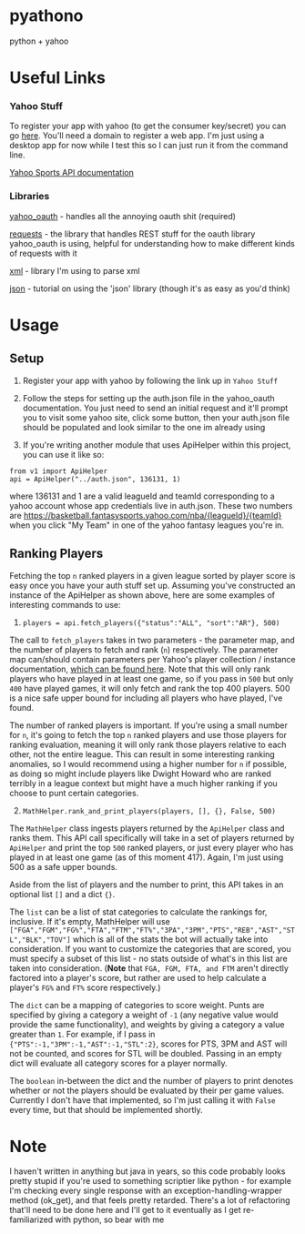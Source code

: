 # pyathono
python + yahoo

# Useful Links

### Yahoo Stuff

To register your app with yahoo (to get the consumer key/secret) you can go [here](https://developer.yahoo.com/apps/create/). You'll need a domain to register a web app. I'm just using a desktop app for now while I test this so I can just run it from the command line.

[Yahoo Sports API documentation](https://developer.yahoo.com/fantasysports/guide/GettingStarted.html)

### Libraries

[yahoo_oauth](https://pypi.org/project/yahoo_oauth/) - handles all the annoying oauth shit (required)

[requests](http://docs.python-requests.org/en/master/user/advanced/) - the library that handles REST stuff for the oauth library yahoo_oauth is using, helpful for understanding how to make different kinds of requests with it

[xml](https://docs.python.org/2/library/xml.etree.elementtree.html) - library I'm using to parse xml

[json](https://dzone.com/articles/python-reading-json-file) - tutorial on using the 'json' library (though it's as easy as you'd think)

# Usage

## Setup

1) Register your app with yahoo by following the link up in `Yahoo Stuff`

2) Follow the steps for setting up the auth.json file in the yahoo_oauth documentation. You just need to send an initial request and it'll prompt you to visit some yahoo site, click some button, then your auth.json file should be populated and look similar to the one im already using

3) If you're writing another module that uses ApiHelper within this project, you can use it like so:

```
from v1 import ApiHelper
api = ApiHelper("../auth.json", 136131, 1)
```

where 136131 and 1 are a valid leagueId and teamId corresponding to a yahoo account whose app credentials live in auth.json. These two numbers are https://basketball.fantasysports.yahoo.com/nba/{leagueId}/{teamId} when you click "My Team" in one of the yahoo fantasy leagues you're in.

## Ranking Players

Fetching the top `n` ranked players in a given league sorted by player score is easy once you have your auth stuff set up. Assuming you've constructed an instance of the ApiHelper as shown above, here are some examples of interesting commands to use:

1) `players = api.fetch_players({"status":"ALL", "sort":"AR"}, 500)`

The call to `fetch_players` takes in two parameters - the parameter map, and the number of players to fetch and rank (`n`) respectively. 
The parameter map can/should contain parameters per Yahoo's player collection / instance documentation, [which can be found here](https://developer.yahoo.com/fantasysports/guide/players-collection.html). Note that this will only rank players who have played in at least one game, so if you pass in `500` but only  `400` have played games, it will only fetch and rank the top 400 players. 500 is a nice safe upper bound for including all players who have played, I've found.

The number of ranked players is important. If you're using a small number for `n`, it's going to fetch the top `n` ranked players and use those players for ranking evaluation, meaning it will only rank those players relative to each other, not the entire league. This can result in some interesting ranking anomalies, so I would recommend using a higher number for `n` if possible, as doing so might include players like Dwight Howard who are ranked terribly in a league context but might have a much higher ranking if you choose to punt certain categories.

2) `MathHelper.rank_and_print_players(players, [], {}, False, 500)`

The `MathHelper` class ingests players returned by the `ApiHelper` class and ranks them. This API call specifically will take in a set of players returned by `ApiHelper` and print the top `500` ranked players, or just every player who has played in at least one game (as of this moment 417). Again, I'm just using 500 as a safe upper bounds.

Aside from the list of players and the number to print, this API takes in an optional list `[]` and a dict `{}`.

The `list` can be a list of stat categories to calculate the rankings for, inclusive. If it's empty, MathHelper will use `["FGA","FGM","FG%","FTA","FTM","FT%","3PA","3PM","PTS","REB","AST","STL","BLK","TOV"]` which is all of the stats the bot will actually take into consideration. If you want to customize the categories that are scored, you must specify a subset of this list - no stats outside of what's in this list are taken into consideration. (**Note** that `FGA, FGM, FTA, and FTM` aren't directly factored into a player's score, but rather are used to help calculate a player's `FG%` and `FT%` score respectively.)

The `dict` can be a mapping of categories to score weight. Punts are specified by giving a category a weight of `-1` (any negative value would provide the same functionality), and weights by giving a category a value greater than `1`. For example, if I pass in `{"PTS":-1,"3PM":-1,"AST":-1,"STL":2}`, scores for PTS, 3PM and AST will not be counted, and scores for STL will be doubled. Passing in an empty dict will evaluate all category scores for a player normally.

The `boolean` in-between the dict and the number of players to print denotes whether or not the players should be evaluated by their per game values. Currently I don't have that implemented, so I'm just calling it with `False` every time, but that should be implemented shortly.

# Note
I haven't written in anything but java in years, so this code probably looks pretty stupid if you're used to something scriptier like python - for example I'm checking every single response with an exception-handling-wrapper method (ok_get), and that feels pretty retarded. There's a lot of refactoring that'll need to be done here and I'll get to it eventually as I get re-familiarized with python, so bear with me
